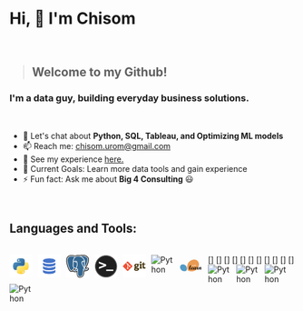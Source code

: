 <h1>Hi, 👋 I'm Chisom</h1>
<br>

> ## Welcome to my Github!

### **I'm a data guy, building everyday business solutions.**

<br>

- 💬 Let's chat about **Python, SQL, Tableau, and Optimizing ML models**
- 📫 Reach me: [chisom.urom@gmail.com](chisom.urom@gmail.com)
- 📄 See my experience [here.](https://ng.linkedin.com/in/chisom-urom)
- 🥅 Current Goals: Learn more data tools and gain experience
- ⚡ Fun fact: Ask me about **Big 4 Consulting** 😃

<br>

<h2>Languages and Tools:</h2>

<br>

<div>
[<img align="left" alt="Python" width="40px" src="https://raw.githubusercontent.com/github/explore/80688e429a7d4ef2fca1e82350fe8e3517d3494d/topics/python/python.png?size=48" style="padding-right:10px;" />]
[<img align="left" alt="Python" width="40px" src="https://raw.githubusercontent.com/github/explore/80688e429a7d4ef2fca1e82350fe8e3517d3494d/topics/sql/sql.png?size=48" style="padding-right:10px;" />]
[<img align="left" alt="Python" width="40px" src="https://raw.githubusercontent.com/github/explore/80688e429a7d4ef2fca1e82350fe8e3517d3494d/topics/postgresql/postgresql.png?size=48" style="padding-right:10px;" />]
[<img align="left" alt="Python" width="40px" src="https://raw.githubusercontent.com/github/explore/d92924b1d925bb134e308bd29c9de6c302ed3beb/topics/terminal/terminal.png?size=48" style="padding-right:10px;"/>]
[<img align="left" alt="Python" width="40px" src="https://raw.githubusercontent.com/github/explore/80688e429a7d4ef2fca1e82350fe8e3517d3494d/topics/git/git.png?size=48" style="padding-right:10px;"/>]
[<img align="left" alt="Python" width="40px" src="https://github.com/pandas-dev.png?size=40" style="padding-right:10px;"/>]
[<img align="left" alt="Python" width="40px" src="https://raw.githubusercontent.com/github/explore/80688e429a7d4ef2fca1e82350fe8e3517d3494d/topics/scikit-learn/scikit-learn.png?size=48" style="padding-right:10px;"/>]
[<img align="left" alt="Python" width="40px" src="https://github.com/terraform-google-modules.png?size=40" style="padding-right:10px;"/>]
[<img align="left" alt="Python" width="40px" src="https://github.com/tableau.png?size=40" style="padding-right:10px;"/>]
[<img align="left" alt="Python" width="40px" src="https://github.com/microsoft.png?size=40" style="padding-right:10px;"/>]
[<img align="left" alt="Python" width="40px" src="https://cdn.jsdelivr.net/gh/devicons/devicon/icons/vscode/vscode-original.svg" style="padding-right:10px;"/>]
</div>
<br>
